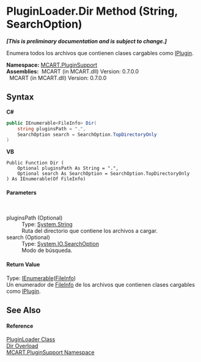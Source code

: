 # PluginLoader.Dir Method (String, SearchOption)
 _**\[This is preliminary documentation and is subject to change.\]**_

Enumera todos los archivos que contienen clases cargables como <a href="4ee0e2a7-cfcb-eb2f-49cb-5ac7500b7e3d">IPlugin</a>.

**Namespace:**&nbsp;<a href="4abc7841-aae2-1ecc-94fa-a3d251746bda">MCART.PluginSupport</a><br />**Assemblies:**&nbsp;&nbsp;MCART (in MCART.dll) Version: 0.7.0.0<br />&nbsp;&nbsp;MCART (in MCART.dll) Version: 0.7.0.0<br />

## Syntax

**C#**<br />
``` C#
public IEnumerable<FileInfo> Dir(
	string pluginsPath = ".",
	SearchOption search = SearchOption.TopDirectoryOnly
)
```

**VB**<br />
``` VB
Public Function Dir ( 
	Optional pluginsPath As String = ".",
	Optional search As SearchOption = SearchOption.TopDirectoryOnly
) As IEnumerable(Of FileInfo)
```


#### Parameters
&nbsp;<dl><dt>pluginsPath (Optional)</dt><dd>Type: <a href="http://msdn2.microsoft.com/es-es/library/s1wwdcbf" target="_blank">System.String</a><br />Ruta del directorio que contiene los archivos a cargar.</dd><dt>search (Optional)</dt><dd>Type: <a href="http://msdn2.microsoft.com/es-es/library/ms143448" target="_blank">System.IO.SearchOption</a><br />Modo de búsqueda.</dd></dl>

#### Return Value
Type: <a href="http://msdn2.microsoft.com/es-es/library/9eekhta0" target="_blank">IEnumerable</a>(<a href="http://msdn2.microsoft.com/es-es/library/akth6b1k" target="_blank">FileInfo</a>)<br />Un enumerador de <a href="http://msdn2.microsoft.com/es-es/library/akth6b1k" target="_blank">FileInfo</a> de los archivos que contienen clases cargables como <a href="4ee0e2a7-cfcb-eb2f-49cb-5ac7500b7e3d">IPlugin</a>.

## See Also


#### Reference
<a href="961fb8fe-a926-cf52-d271-b6bb6d9ab92a">PluginLoader Class</a><br /><a href="7be6ea88-dcb2-6719-b913-372b15153674">Dir Overload</a><br /><a href="4abc7841-aae2-1ecc-94fa-a3d251746bda">MCART.PluginSupport Namespace</a><br />